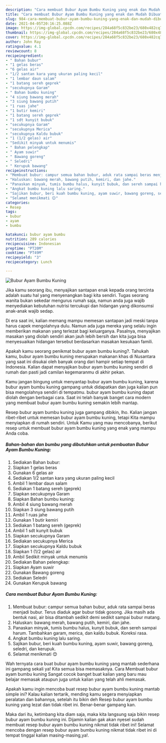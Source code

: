```yaml
---
description: "Cara membuat Bubur Ayam Bumbu Kuning yang enak dan Mudah Dibuat"
title: "Cara membuat Bubur Ayam Bumbu Kuning yang enak dan Mudah Dibuat"
slug: 984-cara-membuat-bubur-ayam-bumbu-kuning-yang-enak-dan-mudah-dibuat
date: 2021-04-05T20:16:25.088Z
image: https://img-global.cpcdn.com/recipes/284a68f5c832be23/680x482cq70/bubur-ayam-bumbu-kuning-foto-resep-utama.jpg
thumbnail: https://img-global.cpcdn.com/recipes/284a68f5c832be23/680x482cq70/bubur-ayam-bumbu-kuning-foto-resep-utama.jpg
cover: https://img-global.cpcdn.com/recipes/284a68f5c832be23/680x482cq70/bubur-ayam-bumbu-kuning-foto-resep-utama.jpg
author: John Ray
ratingvalue: 4.1
reviewcount: 8
recipeingredient:
- " Bahan bubur"
- "1 gelas beras"
- "6 gelas air"
- "1/2 santan kara yang ukuran paling kecil"
- "1 lembar daun salam"
- "1 batang sereh geprek"
- "secukupnya Garam"
- " Bahan bumbu kuning"
- "4 siung bawang merah"
- "3 siung bawang putih"
- "1 ruas jahe"
- "1 butir kemiri"
- "1 batang sereh geprek"
- "1 sdt kunyit bubuk"
- "secukupnya Garam"
- "secukupnya Merica"
- "secukupnya Kaldu bubuk"
- "1 (1/2 gelas) air"
- "Sedikit minyak untuk menumis"
- " Bahan pelengkap"
- " Ayam suwir"
- " Bawang goreng"
- " Seledri"
- " Kerupuk bawang"
recipeinstructions:
- "Membuat bubur: campur semua bahan bubur, aduk rata sampai beras menjadi bubur. Terus diaduk agar bubur tidak gosong. Jika masih ada bentuk nasi, air bisa ditambah sedikit demi sedikit sampai bubur matang."
- "Haluskan: bawang merah, bawang putih, kemiri, dan jahe."
- "Panaskan minyak, tumis bumbu halus, kunyit bubuk, dan sereh sampai harum. Tambahkan garam, merica, dan kaldu bubuk. Koreksi rasa."
- "Angkat bumbu kuning lalu saring."
- "Sajikan bubur, beri kuah bumbu kuning, ayam suwir, bawang goreng, seledri, dan kerupuk."
- "Selamat menikmati 😊"
categories:
- Resep
tags:
- bubur
- ayam
- bumbu

katakunci: bubur ayam bumbu 
nutrition: 289 calories
recipecuisine: Indonesian
preptime: "PT20M"
cooktime: "PT49M"
recipeyield: "3"
recipecategory: Lunch

---
```



![Bubur Ayam Bumbu Kuning](https://img-global.cpcdn.com/recipes/284a68f5c832be23/680x482cq70/bubur-ayam-bumbu-kuning-foto-resep-utama.jpg)

Jika kamu seorang ibu, menyajikan santapan enak kepada orang tercinta adalah suatu hal yang menyenangkan bagi kita sendiri. Tugas seorang  wanita bukan sekedar mengurus rumah saja, namun anda juga wajib menyediakan kebutuhan nutrisi tercukupi dan hidangan yang dikonsumsi anak-anak wajib sedap.

Di era  saat ini, kalian memang mampu memesan santapan jadi meski tanpa harus capek mengolahnya dulu. Namun ada juga mereka yang selalu ingin memberikan makanan yang terlezat bagi keluarganya. Pasalnya, menyajikan masakan yang diolah sendiri akan jauh lebih bersih dan kita juga bisa menyesuaikan hidangan tersebut berdasarkan masakan kesukaan famili. 



Apakah kamu seorang penikmat bubur ayam bumbu kuning?. Tahukah kamu, bubur ayam bumbu kuning merupakan makanan khas di Nusantara yang saat ini disukai oleh banyak orang dari hampir setiap tempat di Indonesia. Kalian dapat menyajikan bubur ayam bumbu kuning sendiri di rumah dan pasti jadi camilan kegemaranmu di akhir pekan.

Kamu jangan bingung untuk menyantap bubur ayam bumbu kuning, karena bubur ayam bumbu kuning gampang untuk didapatkan dan juga kalian pun bisa mengolahnya sendiri di tempatmu. bubur ayam bumbu kuning dapat diolah dengan berbagai cara. Saat ini telah banyak banget cara modern yang membuat bubur ayam bumbu kuning semakin lebih mantap.

Resep bubur ayam bumbu kuning juga gampang dibikin, lho. Kalian jangan ribet-ribet untuk memesan bubur ayam bumbu kuning, tetapi Kita mampu menyiapkan di rumah sendiri. Untuk Kamu yang mau mencobanya, berikut resep untuk membuat bubur ayam bumbu kuning yang enak yang mampu Anda coba.

<!--inarticleads1-->

##### Bahan-bahan dan bumbu yang dibutuhkan untuk pembuatan Bubur Ayam Bumbu Kuning:

1. Sediakan  Bahan bubur:
1. Siapkan 1 gelas beras
1. Gunakan 6 gelas air
1. Sediakan 1/2 santan kara yang ukuran paling kecil
1. Ambil 1 lembar daun salam
1. Sediakan 1 batang sereh (geprek)
1. Siapkan secukupnya Garam
1. Siapkan  Bahan bumbu kuning:
1. Ambil 4 siung bawang merah
1. Siapkan 3 siung bawang putih
1. Ambil 1 ruas jahe
1. Gunakan 1 butir kemiri
1. Sediakan 1 batang sereh (geprek)
1. Ambil 1 sdt kunyit bubuk
1. Siapkan secukupnya Garam
1. Sediakan secukupnya Merica
1. Siapkan secukupnya Kaldu bubuk
1. Siapkan 1 (1/2 gelas) air
1. Ambil Sedikit minyak untuk menumis
1. Sediakan  Bahan pelengkap:
1. Siapkan  Ayam suwir
1. Gunakan  Bawang goreng
1. Sediakan  Seledri
1. Gunakan  Kerupuk bawang




<!--inarticleads2-->

##### Cara membuat Bubur Ayam Bumbu Kuning:

1. Membuat bubur: campur semua bahan bubur, aduk rata sampai beras menjadi bubur. Terus diaduk agar bubur tidak gosong. Jika masih ada bentuk nasi, air bisa ditambah sedikit demi sedikit sampai bubur matang.
1. Haluskan: bawang merah, bawang putih, kemiri, dan jahe.
1. Panaskan minyak, tumis bumbu halus, kunyit bubuk, dan sereh sampai harum. Tambahkan garam, merica, dan kaldu bubuk. Koreksi rasa.
1. Angkat bumbu kuning lalu saring.
1. Sajikan bubur, beri kuah bumbu kuning, ayam suwir, bawang goreng, seledri, dan kerupuk.
1. Selamat menikmati 😊




Wah ternyata cara buat bubur ayam bumbu kuning yang mantab sederhana ini gampang sekali ya! Kita semua bisa memasaknya. Cara Membuat bubur ayam bumbu kuning Sangat cocok banget buat kalian yang baru mau belajar memasak ataupun juga untuk kalian yang telah ahli memasak.

Apakah kamu ingin mencoba buat resep bubur ayam bumbu kuning mantab simple ini? Kalau kalian tertarik, mending kamu segera menyiapkan peralatan dan bahannya, setelah itu bikin deh Resep bubur ayam bumbu kuning yang lezat dan tidak ribet ini. Benar-benar gampang kan. 

Maka dari itu, ketimbang kita diam saja, maka kita langsung saja bikin resep bubur ayam bumbu kuning ini. Dijamin kalian gak akan nyesel sudah membuat resep bubur ayam bumbu kuning nikmat tidak ribet ini! Selamat mencoba dengan resep bubur ayam bumbu kuning nikmat tidak ribet ini di tempat tinggal kalian masing-masing,ya!.

